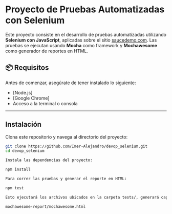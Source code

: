 # Proyecto de Pruebas Automatizadas con Selenium

Este proyecto consiste en el desarrollo de pruebas automatizadas utilizando **Selenium con JavaScript**, aplicadas sobre el sitio [saucedemo.com](https://www.saucedemo.com/). Las pruebas se ejecutan usando **Mocha** como framework y **Mochawesome** como generador de reportes en HTML.

## 📦 Requisitos

Antes de comenzar, asegúrate de tener instalado lo siguiente:

- [Node.js]
- [Google Chrome]
- Acceso a la terminal o consola

---

##  Instalación

Clona este repositorio y navega al directorio del proyecto:

```bash
git clone https://github.com/Imer-Alejandro/devop_selenium.git
cd devop_selenium

Instala las dependencias del proyecto:

npm install

Para correr las pruebas y generar el reporte en HTML:

npm test

Esto ejecutará los archivos ubicados en la carpeta tests/, generará capturas de pantalla en la carpeta screenshots/ y un reporte visual en HTML en:

mochawesome-report/mochawesome.html


